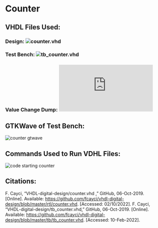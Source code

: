 # Counter
## VHDL Files Used:
### Design:        ![counter.vhd](https://github.com/MiscellaneousMongoose/Digital-Signal-Design/blob/main/Assignment%202/counter.vhd)
### Test Bench:    ![tb_counter.vhd](https://github.com/MiscellaneousMongoose/Digital-Signal-Design/blob/main/Assignment%202/tb_counter.vhd)
### Value Change Dump: ![counter.vcd](https://github.com/MiscellaneousMongoose/Digital-Signal-Design/blob/main/Assignment%202/counter.vcd)
## GTKWave of Test Bench:
![counter gtwave](https://user-images.githubusercontent.com/70534986/153723047-b1d5a438-fa7f-4d5a-83e8-125ebf038c42.png)

## Commands Used to Run VDHL Files:
![code starting counter](https://user-images.githubusercontent.com/70534986/153723353-a6c9ab56-72bf-4a45-89c1-54da3d94f2f0.png)
## Citations:
F. Cayci, “VHDL-digital-design/counter.vhd ,” GitHub, 06-Oct-2019. [Online]. Available: https://github.com/fcayci/vhdl-digital-design/blob/master/rtl/counter.vhd. [Accessed: 02/10/2022].
F. Cayci, “VHDL-digital-design/tb_counter.vhd,” GitHub, 06-Oct-2019. [Online]. Available: https://github.com/fcayci/vhdl-digital-design/blob/master/tb/tb_counter.vhd. [Accessed: 10-Feb-2022].
